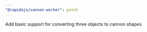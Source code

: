 ```yaml
---
"@rapidajs/cannon-worker": patch
---
```


Add basic support for converting three objects to cannon shapes
